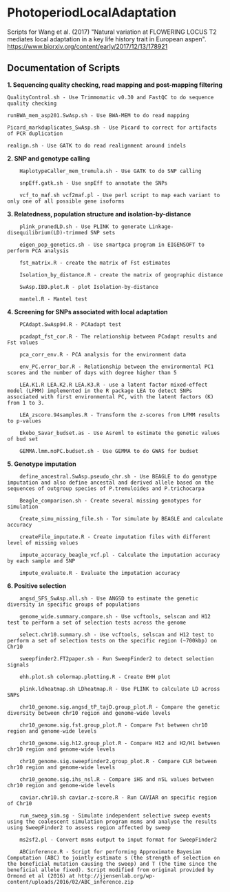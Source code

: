# PhotoperiodLocalAdaptation
Scripts for Wang et al. (2017) "Natural variation at FLOWERING LOCUS T2 mediates local adaptation in a key life history trait in European aspen". https://www.biorxiv.org/content/early/2017/12/13/178921

<h2>Documentation of Scripts</h2>

<b>1. Sequencing quality checking, read mapping and post-mapping filtering</b>

    QualityControl.sh - Use Trimmomatic v0.30 and FastQC to do sequence quality checking

    runBWA_mem_asp201.SwAsp.sh - Use BWA-MEM to do read mapping

    Picard_markduplicates_SwAsp.sh - Use Picard to correct for artifacts of PCR duplication

    realign.sh - Use GATK to do read realignment around indels

<b>2. SNP and genotype calling</b>

        HaplotypeCaller_mem_tremula.sh - Use GATK to do SNP calling

        snpEff.gatk.sh - Use snpEff to annotate the SNPs

        vcf_to_maf.sh vcf2maf.pl - Use perl script to map each variant to only one of all possible gene isoforms

<b>3. Relatedness, population structure and isolation-by-distance</b>

        plink_prunedLD.sh - Use PLINK to generate Linkage-disequilibrium(LD)-trimmed SNP sets

        eigen_pop_genetics.sh - Use smartpca program in EIGENSOFT to perform PCA analysis

        fst_matrix.R - create the matrix of Fst estimates

        Isolation_by_distance.R - create the matrix of geographic distance

        SwAsp.IBD.plot.R - plot Isolation-by-distance

        mantel.R - Mantel test 

<b>4. Screening for SNPs associated with local adaptation</b>

        PCAdapt.SwAsp94.R - PCAadapt test

        pcadapt_fst_cor.R - The relationship between PCadapt results and Fst values

        pca_corr_env.R - PCA analysis for the environment data

        env_PC.error_bar.R - Relationship between the environmental PC1 scores and the number of days with degree higher than 5

        LEA.K1.R LEA.K2.R LEA.K3.R - use a latent factor mixed-effect model (LFMM) implemented in the R package LEA to detect SNPs associated with first environmental PC, with the latent factors (K) from 1 to 3.

        LEA_zscore.94samples.R - Transform the z-scores from LFMM results to p-values

        Ekebo_Savar_budset.as - Use Asreml to estimate the genetic values of bud set

        GEMMA.lmm.noPC.budset.sh - Use GEMMA to do GWAS for budset

<b>5. Genotype imputation</b>

        define_ancestral.SwAsp.pseudo_chr.sh - Use BEAGLE to do genotype imputation and also define ancestal and derived allele based on the sequences of outgroup species of P.tremuloides and P.trichocarpa

        Beagle_comparison.sh - Create several missing genotypes for simulation

        Create_simu_missing_file.sh - Tor simulate by BEAGLE and calculate accuracy

        createFile_imputate.R - Create imputation files with different level of missing values

        impute_accuracy_beagle_vcf.pl - Calculate the imputation accuracy by each sample and SNP

        impute_evaluate.R - Evaluate the imputation accuracy


<b>6. Positive selection</b>

        angsd_SFS_SwAsp.all.sh - Use ANGSD to estimate the genetic diversity in specific groups of populations

        genome_wide.summary.compare.sh - Use vcftools, selscan and H12 test to perform a set of selection tests across the genome

        select.chr10.summary.sh - Use vcftools, selscan and H12 test to perform a set of selection tests on the specific region (~700kbp) on Chr10

        sweepfinder2.FT2paper.sh - Run SweepFinder2 to detect selection signals

        ehh.plot.sh colormap.plotting.R - Create EHH plot

        plink.ldheatmap.sh LDheatmap.R - Use PLINK to calculate LD across SNPs

        chr10_genome.sig.angsd_tP_tajD.group_plot.R - Compare the genetic diversity between chr10 region and genome-wide levels

        chr10_genome.sig.fst.group_plot.R - Compare Fst between chr10 region and genome-wide levels

        chr10_genome.sig.h12.group_plot.R - Compare H12 and H2/H1 between chr10 region and genome-wide levels

        chr10_genome.sig.sweepfinder2.group_plot.R - Compare CLR between chr10 region and genome-wide levels

        chr10_genome.sig.ihs_nsl.R - Compare iHS and nSL values between chr10 region and genome-wide levels

        caviar.chr10.sh caviar.z-score.R - Run CAVIAR on specific region of Chr10

        run_sweep_sim.sg - Simulate independent selective sweep events using the coalescent simulation program msms and analyse the results using SweepFinder2 to assess region affected by sweep

        ms2sf2.pl - Convert msms output to input format for SweepFinder2

        ABCinference.R - Script for performing Approximate Bayesian Computation (ABC) to jointly estimate s (the strength of selection on the beneficial mutation causing the sweep) and T (the time since the beneficial allele fixed). Script modified from original provided by Ormond et al (2016) at http://jjensenlab.org/wp-content/uploads/2016/02/ABC_inference.zip

